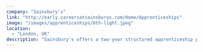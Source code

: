 ```yaml
---
company: "Sainsbury's"
link: "http://early.careersatsainsburys.com/Home/Apprenticeships"
image: "/images/apprenticeships/8th-light.jpeg"
location:
  - "London, UK"
description: "Sainsbury's offers a two-year structured apprenticeship programme for individuals who love the idea of working in the fast-paced retail world."
---
```

